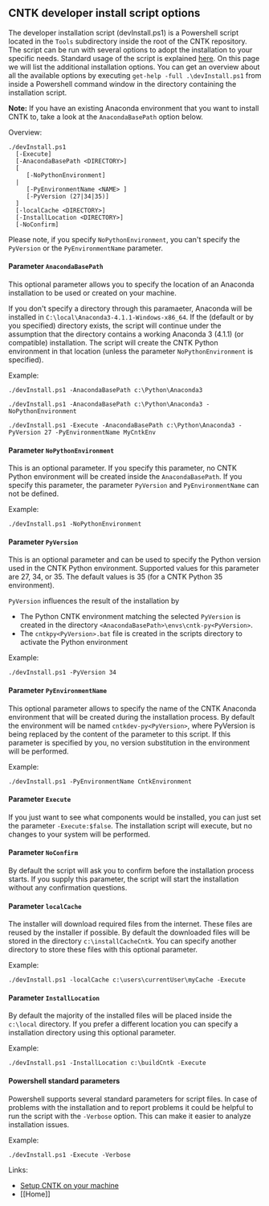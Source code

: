 ## CNTK developer install script options

The developer installation script (devInstall.ps1) is a Powershell script located in the `Tools` subdirectory inside the root of the CNTK repository. The script can be run with several options to adopt the installation to your specific needs. Standard usage of the script is explained [here](./Setup-CNTK-with-script-on-Windows). On this page we will list the additional installation options. You can get an overview about all the available options by executing `get-help -full .\devInstall.ps1` from inside a Powershell command window in the directory containing the installation script.

**Note:** If you have an existing Anaconda environment that you want to install CNTK to, take a look at the `AnacondaBasePath` option below.

Overview:
```
./devInstall.ps1 
  [-Execute]
  [-AnacondaBasePath <DIRECTORY>]
  [  
     [-NoPythonEnvironment]
  |
     [-PyEnvironmentName <NAME> ]
     [-PyVersion (27|34|35)] 
  ]
  [-localCache <DIRECTORY>]
  [-InstallLocation <DIRECTORY>]
  [-NoConfirm]
```

Please note, if you specify `NoPythonEnvironment`, you can't specify the `PyVersion` or the `PyEnvironmentName` parameter.

#### Parameter `AnacondaBasePath`

This optional parameter allows you to specify the location of an Anaconda installation to be used or created on your machine. 

If you don't specify a directory through this paramaeter, Anaconda will be installed in `C:\local\Anaconda3-4.1.1-Windows-x86_64`. If the (default or by you specified) directory exists, the script will continue under the assumption that the directory contains a working Anaconda 3 (4.1.1) (or compatible) installation. The script will create the CNTK Python environment in that location (unless the parameter `NoPythonEnvironment` is specified).

Example:
```
./devInstall.ps1 -AnacondaBasePath c:\Python\Anaconda3

./devInstall.ps1 -AnacondaBasePath c:\Python\Anaconda3 -NoPythonEnvironment

./devInstall.ps1 -Execute -AnacondaBasePath c:\Python\Anaconda3 -PyVersion 27 -PyEnvironmentName MyCntkEnv
```

#### Parameter `NoPythonEnvironment`

This is an optional parameter. If you specify this parameter, no CNTK Python environment will be created inside the `AnacondaBasePath`. If you specify this parameter, the parameter `PyVersion` and `PyEnvironmentName` can not be defined.

Example:
```
./devInstall.ps1 -NoPythonEnvironment
```

#### Parameter `PyVersion`

This is an optional parameter and can be used to specify the Python version used in the CNTK Python environment. Supported values for this parameter are 27, 34, or 35. The default values is 35 (for a CNTK Python 35 environment).

`PyVersion` influences the result of the installation by

- The Python CNTK environment matching the selected `PyVersion` is created in the directory `<AnacondaBasePath>\envs\cntk-py<PyVersion>`.
- The `cntkpy<PyVersion>.bat` file is created in the scripts directory to activate the Python environment

Example:
```
./devInstall.ps1 -PyVersion 34
```

#### Parameter `PyEnvironmentName`

This optional parameter allows to specify the name of the CNTK Anaconda environment that will be created during the installation process. By default the environment will be named `cntkdev-py<PyVersion>`, where PyVersion is being replaced by the content of the <PyVersion> parameter to this script. If this parameter is specified by you, no version substitution in the environment will be performed. 

Example:
```
./devInstall.ps1 -PyEnvironmentName CntkEnvironment
```

#### Parameter `Execute`

If you just want to see what components would be installed, you can just set the parameter `-Execute:$false`. The installation script will execute, but no changes to your system will be performed.

#### Parameter `NoConfirm`

By default the script will ask you to confirm before the installation process starts. If you supply this parameter, the script will start the installation without any confirmation questions.

#### Parameter `localCache`

The installer will download required files from the internet. These files are reused by the installer if possible. By default the downloaded files will be stored in the directory `c:\installCacheCntk`. You can specify another directory to store these files with this optional parameter.

Example:
```
./devInstall.ps1 -localCache c:\users\currentUser\myCache -Execute
```

#### Parameter `InstallLocation`

By default the majority of the installed files will be placed inside the `c:\local` directory. If you prefer a different location you can specify a installation directory using this optional parameter.

Example:
```
./devInstall.ps1 -InstallLocation c:\buildCntk -Execute
```

#### Powershell standard parameters

Powershell supports several standard parameters for script files. In case of problems with the installation and to report problems it could be helpful to run the script with the `-Verbose` option. This can make it easier to analyze installation issues.

Example:
```
./devInstall.ps1 -Execute -Verbose
```

Links:

- [Setup CNTK on your machine](./Setup-CNTK-on-your-machine)
- [[Home]]
